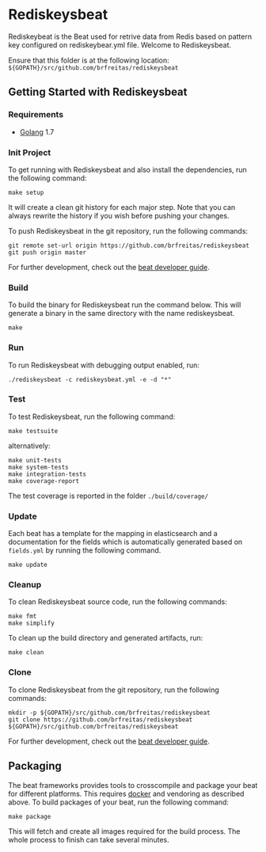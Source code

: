 # Rediskeysbeat
Rediskeybeat  is the Beat used for retrive data from Redis based on pattern key configured on rediskeybear.yml file.
Welcome to Rediskeysbeat.

Ensure that this folder is at the following location:
`${GOPATH}/src/github.com/brfreitas/rediskeysbeat`

## Getting Started with Rediskeysbeat

### Requirements

* [Golang](https://golang.org/dl/) 1.7

### Init Project
To get running with Rediskeysbeat and also install the
dependencies, run the following command:

```
make setup
```

It will create a clean git history for each major step. Note that you can always rewrite the history if you wish before pushing your changes.

To push Rediskeysbeat in the git repository, run the following commands:

```
git remote set-url origin https://github.com/brfreitas/rediskeysbeat
git push origin master
```

For further development, check out the [beat developer guide](https://www.elastic.co/guide/en/beats/libbeat/current/new-beat.html).

### Build

To build the binary for Rediskeysbeat run the command below. This will generate a binary
in the same directory with the name rediskeysbeat.

```
make
```


### Run

To run Rediskeysbeat with debugging output enabled, run:

```
./rediskeysbeat -c rediskeysbeat.yml -e -d "*"
```


### Test

To test Rediskeysbeat, run the following command:

```
make testsuite
```

alternatively:
```
make unit-tests
make system-tests
make integration-tests
make coverage-report
```

The test coverage is reported in the folder `./build/coverage/`

### Update

Each beat has a template for the mapping in elasticsearch and a documentation for the fields
which is automatically generated based on `fields.yml` by running the following command.

```
make update
```


### Cleanup

To clean  Rediskeysbeat source code, run the following commands:

```
make fmt
make simplify
```

To clean up the build directory and generated artifacts, run:

```
make clean
```


### Clone

To clone Rediskeysbeat from the git repository, run the following commands:

```
mkdir -p ${GOPATH}/src/github.com/brfreitas/rediskeysbeat
git clone https://github.com/brfreitas/rediskeysbeat ${GOPATH}/src/github.com/brfreitas/rediskeysbeat
```


For further development, check out the [beat developer guide](https://www.elastic.co/guide/en/beats/libbeat/current/new-beat.html).


## Packaging

The beat frameworks provides tools to crosscompile and package your beat for different platforms. This requires [docker](https://www.docker.com/) and vendoring as described above. To build packages of your beat, run the following command:

```
make package
```

This will fetch and create all images required for the build process. The whole process to finish can take several minutes.
